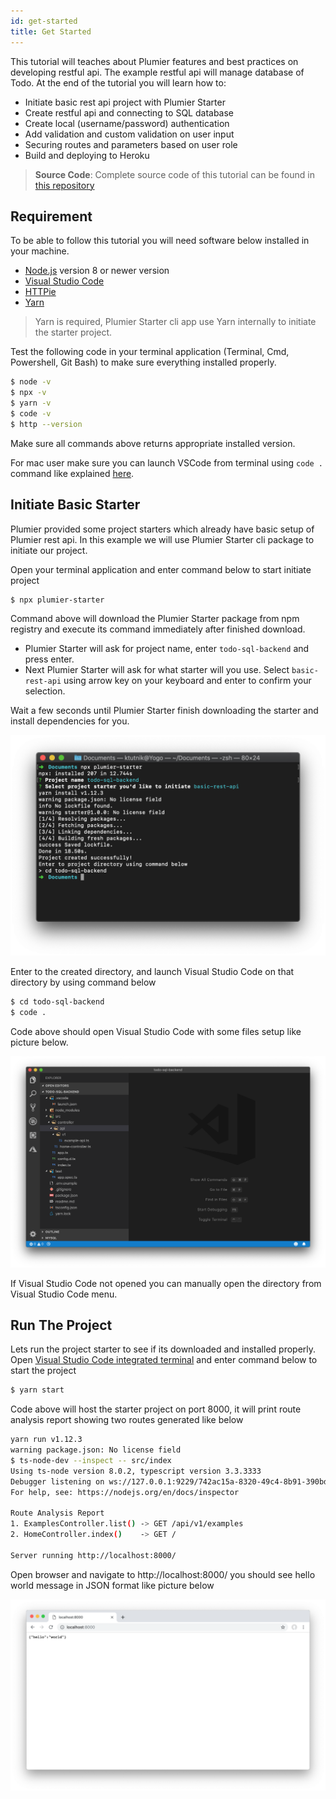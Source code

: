 ```yaml
---
id: get-started
title: Get Started
---
```


This tutorial will teaches about Plumier features and best practices on developing restful api. The example restful api will manage database of Todo. At the end of the tutorial you will learn how to: 
* Initiate basic rest api project with Plumier Starter
* Create restful api and connecting to SQL database
* Create local (username/password) authentication 
* Add validation and custom validation on user input
* Securing routes and parameters based on user role
* Build and deploying to Heroku

> **Source Code**: Complete source code of this tutorial can be found in [this repository](https://github.com/plumier/tutorial-todo-sql-backend)

## Requirement
To be able to follow this tutorial you will need software below installed in your machine.
* [Node.js](https://nodejs.org/en/download/) version 8 or newer version 
* [Visual Studio Code](https://code.visualstudio.com/download) 
* [HTTPie](https://httpie.org/#installation) 
* [Yarn](https://yarnpkg.com/lang/en/docs/install) 
  
> Yarn is required, Plumier Starter cli app use Yarn internally to initiate the starter project.

Test the following code in your terminal application (Terminal, Cmd, Powershell, Git Bash) to make sure everything installed properly.

```bash
$ node -v
$ npx -v
$ yarn -v
$ code -v
$ http --version
```

Make sure all commands above returns appropriate installed version.

For mac user make sure you can launch VSCode from terminal using `code .` command like explained [here](https://code.visualstudio.com/docs/setup/mac#_launching-from-the-command-line).

## Initiate Basic Starter
Plumier provided some project starters which already have basic setup of Plumier rest api. In this example we will use Plumier Starter cli package to initiate our project. 

Open your terminal application and enter command below to start initiate project

```bash
$ npx plumier-starter
```

Command above will download the Plumier Starter package from npm registry and execute its command immediately after finished download.

* Plumier Starter will ask for project name, enter `todo-sql-backend` and press enter.
* Next Plumier Starter will ask for what starter will you use. Select `basic-rest-api` using arrow key on your keyboard and enter to confirm your selection.

Wait a few seconds until Plumier Starter finish downloading the starter and install dependencies for you.

![plumier-starter](../../assets/tutorial/plumier-starter.png)

Enter to the created directory, and launch Visual Studio Code on that directory by using command below

```bash
$ cd todo-sql-backend
$ code .
```

Code above should open Visual Studio Code with some files setup like picture below.

![vscode](../../assets/tutorial/vscode.png)

If Visual Studio Code not opened you can manually open the directory from Visual Studio Code menu. 

## Run The Project
Lets run the project starter to see if its downloaded and installed properly. Open [Visual Studio Code integrated terminal](https://code.visualstudio.com/docs/editor/integrated-terminal) and enter command below to start the project

```bash
$ yarn start
```

Code above will host the starter project on port 8000, it will print route analysis report showing two routes generated like below

```bash
yarn run v1.12.3
warning package.json: No license field
$ ts-node-dev --inspect -- src/index
Using ts-node version 8.0.2, typescript version 3.3.3333
Debugger listening on ws://127.0.0.1:9229/742ac15a-8320-49c4-8b91-390bda03f3bc
For help, see: https://nodejs.org/en/docs/inspector

Route Analysis Report
1. ExamplesController.list() -> GET /api/v1/examples
2. HomeController.index()    -> GET /

Server running http://localhost:8000/
```

Open browser and navigate to http://localhost:8000/ you should see hello world message in JSON format like picture below

![first start](../../assets/tutorial/first-start.png)
